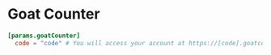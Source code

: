 # Goat Counter

```toml
[params.goatCounter]
  code = "code" # You will access your account at https://[code].goatcounter.com
```
